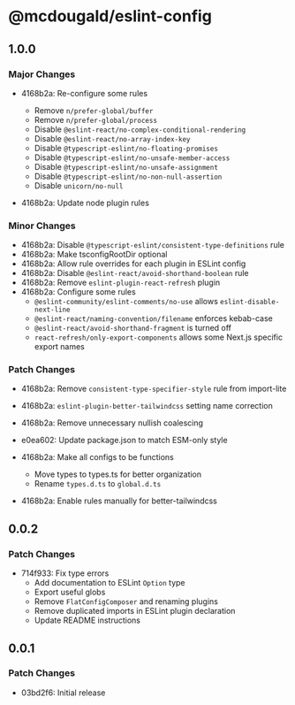 # @mcdougald/eslint-config

## 1.0.0

### Major Changes

- 4168b2a: Re-configure some rules
  - Remove `n/prefer-global/buffer`
  - Remove `n/prefer-global/process`
  - Disable `@eslint-react/no-complex-conditional-rendering`
  - Disable `@eslint-react/no-array-index-key`
  - Disable `@typescript-eslint/no-floating-promises`
  - Disable `@typescript-eslint/no-unsafe-member-access`
  - Disable `@typescript-eslint/no-unsafe-assignment`
  - Disable `@typescript-eslint/no-non-null-assertion`
  - Disable `unicorn/no-null`

- 4168b2a: Update node plugin rules

### Minor Changes

- 4168b2a: Disable `@typescript-eslint/consistent-type-definitions` rule
- 4168b2a: Make tsconfigRootDir optional
- 4168b2a: Allow rule overrides for each plugin in ESLint config
- 4168b2a: Disable `@eslint-react/avoid-shorthand-boolean` rule
- 4168b2a: Remove `eslint-plugin-react-refresh` plugin
- 4168b2a: Configure some rules
  - `@eslint-community/eslint-comments/no-use` allows `eslint-disable-next-line`
  - `@eslint-react/naming-convention/filename` enforces kebab-case
  - `@eslint-react/avoid-shorthand-fragment` is turned off
  - `react-refresh/only-export-components` allows some Next.js specific export names

### Patch Changes

- 4168b2a: Remove `consistent-type-specifier-style` rule from import-lite
- 4168b2a: `eslint-plugin-better-tailwindcss` setting name correction
- 4168b2a: Remove unnecessary nullish coalescing
- e0ea602: Update package.json to match ESM-only style
- 4168b2a: Make all configs to be functions
  - Move types to types.ts for better organization
  - Rename `types.d.ts` to `global.d.ts`

- 4168b2a: Enable rules manually for better-tailwindcss

## 0.0.2

### Patch Changes

- 714f933: Fix type errors
  - Add documentation to ESLint `Option` type
  - Export useful globs
  - Remove `FlatConfigComposer` and renaming plugins
  - Remove duplicated imports in ESLint plugin declaration
  - Update README instructions

## 0.0.1

### Patch Changes

- 03bd2f6: Initial release
